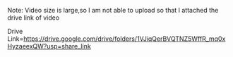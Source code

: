 Note: Video size is large,so I am not able to upload so that I attached the drive link of video

Drive Link=https://drive.google.com/drive/folders/1VJiqQerBVQTNZ5WffR_mq0xHyzaeexQW?usp=share_link
